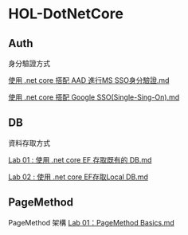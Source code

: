 # HOL-DotNetCore
## Auth
身分驗證方式

[使用 .net core 搭配 AAD 進行MS SSO身分驗證.md](https://github.com/isdaviddong/HOL-DotNetCore/blob/master/Auth/%E4%BD%BF%E7%94%A8%20.net%20core%20%E6%90%AD%E9%85%8D%20AAD%20%E9%80%B2%E8%A1%8CMS%20SSO%E8%BA%AB%E5%88%86%E9%A9%97%E8%AD%89.md "使用 .net core 搭配 AAD 進行MS SSO身分驗證.md")

[使用 .net core 搭配 Google SSO(Single-Sing-On).md](https://github.com/isdaviddong/HOL-DotNetCore/blob/master/Auth/%E4%BD%BF%E7%94%A8%20.net%20core%20%E6%90%AD%E9%85%8D%20Google%20SSO(Single-Sing-On).md "使用 .net core 搭配 Google SSO(Single-Sing-On).md")

## DB
資料存取方式

[Lab 01 : 使用 .net core EF 存取既有的 DB.md](https://github.com/isdaviddong/HOL-DotNetCore/blob/master/DB/Lab%2001%20:%20%E4%BD%BF%E7%94%A8%20.net%20core%20EF%20%E5%AD%98%E5%8F%96%E6%97%A2%E6%9C%89%E7%9A%84%20DB.md "Lab 01 : 使用 .net core EF 存取既有的 DB.md")

[Lab 02 : 使用 .net core EF存取Local DB.md](https://github.com/isdaviddong/HOL-DotNetCore/blob/master/DB/Lab%2002%20:%20%E4%BD%BF%E7%94%A8%20.net%20core%20EF%E5%AD%98%E5%8F%96Local%20DB.md "Lab 02 : 使用 .net core EF存取Local DB.md")

## PageMethod
PageMethod 架構
[Lab 01：PageMethod Basics.md](https://github.com/isdaviddong/HOL-DotNetCore/blob/master/PageMethod/Lab%2001%EF%BC%9APageMethod%20Basics.md "Lab 01：PageMethod Basics.md")

